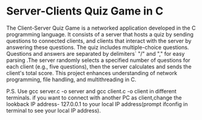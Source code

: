 # Server-Clients Quiz Game in C
The Client-Server Quiz Game is a networked application developed in the C programming language. It consists of a server that hosts a quiz by sending questions to connected clients, and clients that interact with the server by answering these questions. The quiz includes multiple-choice  questions. Questions and answers are separated by delimiters` "/" and "," for easy parsing .The server randomly selects a specified number of questions for each client (e.g., five questions), then the server calculates and sends the client's total score. This project enhances understanding of network programming, file handling, and multithreading in C.

P.S.
Use gcc server.c -o server  and  gcc client.c -o client  in different terminals.
if you want to connect with another PC as client,change the lookback IP address- 127.0.0.1 to your local IP address(prompt ifconfig in terminal to see your local IP address).
